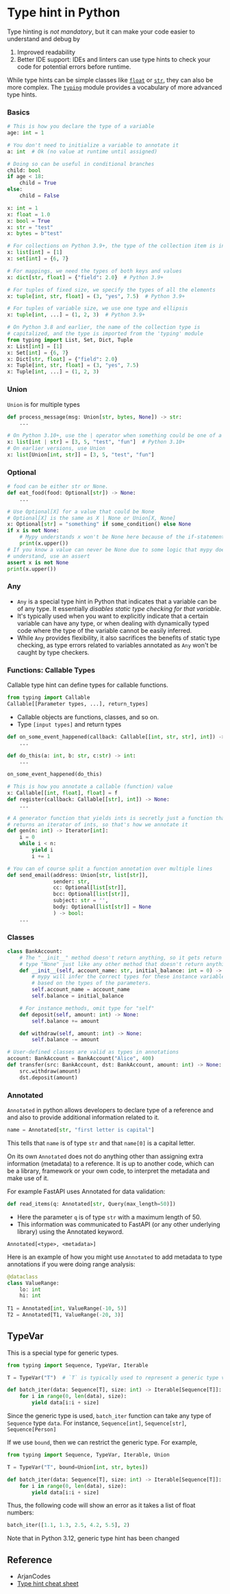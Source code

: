 # Type hint in Python



Type hinting is _not mandatory_, but it can make your code easier to understand and debug by 
1. Improved readability
2. Better IDE support: IDEs and linters can use type hints to check your code for potential errors before runtime. 

While type hints can be simple classes like [`float`](https://docs.python.org/3/library/functions.html#float "float") or [`str`](https://docs.python.org/3/library/stdtypes.html#str "str"), they can also be more complex. The [`typing`](https://docs.python.org/3/library/typing.html#module-typing "typing: Support for type hints (see :pep:`484`).") module provides a vocabulary of more advanced type hints.


### Basics

```python
# This is how you declare the type of a variable
age: int = 1

# You don't need to initialize a variable to annotate it
a: int  # Ok (no value at runtime until assigned)

# Doing so can be useful in conditional branches
child: bool
if age < 18:
    child = True
else:
    child = False
```

```python
x: int = 1
x: float = 1.0
x: bool = True
x: str = "test"
x: bytes = b"test"

# For collections on Python 3.9+, the type of the collection item is in brackets
x: list[int] = [1]
x: set[int] = {6, 7}

# For mappings, we need the types of both keys and values
x: dict[str, float] = {"field": 2.0}  # Python 3.9+

# For tuples of fixed size, we specify the types of all the elements
x: tuple[int, str, float] = (3, "yes", 7.5)  # Python 3.9+

# For tuples of variable size, we use one type and ellipsis
x: tuple[int, ...] = (1, 2, 3)  # Python 3.9+
```


```python
# On Python 3.8 and earlier, the name of the collection type is
# capitalized, and the type is imported from the 'typing' module
from typing import List, Set, Dict, Tuple
x: List[int] = [1]
x: Set[int] = {6, 7}
x: Dict[str, float] = {"field": 2.0}
x: Tuple[int, str, float] = (3, "yes", 7.5)
x: Tuple[int, ...] = (1, 2, 3)

```

### Union 

`Union` is for multiple types
```python
def process_message(msg: Union[str, bytes, None]) -> str:
	...

# On Python 3.10+, use the | operator when something could be one of a few types
x: list[int | str] = [3, 5, "test", "fun"]  # Python 3.10+
# On earlier versions, use Union
x: list[Union[int, str]] = [3, 5, "test", "fun"]
```
### Optional 
```python
# food can be either str or None.
def eat_food(food: Optional[str]) -> None:
	...

# Use Optional[X] for a value that could be None
# Optional[X] is the same as X | None or Union[X, None]
x: Optional[str] = "something" if some_condition() else None
if x is not None:
    # Mypy understands x won't be None here because of the if-statement
    print(x.upper())
# If you know a value can never be None due to some logic that mypy doesn't
# understand, use an assert
assert x is not None
print(x.upper())
```

### Any
- `Any` is a special type hint in Python that indicates that a variable can be of any type. It essentially _disables static type checking for that variable_.
- It's typically used when you want to explicitly indicate that a certain variable can have any type, or when dealing with dynamically typed code where the type of the variable cannot be easily inferred.
- While `Any` provides flexibility, it also sacrifices the benefits of static type checking, as type errors related to variables annotated as `Any` won't be caught by type checkers.

### Functions: Callable Types

Callable type hint can define types for callable functions.
```python
from typing import Callable
Callable[[Parameter types, ...], return_types] 
```
- Callable objects are functions, classes, and so on. 
- Type `[input types]` and return types

```python
def on_some_event_happened(callback: Callable[[int, str, str], int]) -> None:
    ...

def do_this(a: int, b: str, c:str) -> int:
    ...

on_some_event_happened(do_this)

# This is how you annotate a callable (function) value
x: Callable[[int, float], float] = f
def register(callback: Callable[[str], int]) -> None: 
	...

# A generator function that yields ints is secretly just a function that
# returns an iterator of ints, so that's how we annotate it
def gen(n: int) -> Iterator[int]:
    i = 0
    while i < n:
        yield i
        i += 1

# You can of course split a function annotation over multiple lines
def send_email(address: Union[str, list[str]],
               sender: str,
               cc: Optional[list[str]],
               bcc: Optional[list[str]],
               subject: str = '',
               body: Optional[list[str]] = None
               ) -> bool:
    ...
```

### Classes

```python
class BankAccount:
    # The "__init__" method doesn't return anything, so it gets return
    # type "None" just like any other method that doesn't return anything
    def __init__(self, account_name: str, initial_balance: int = 0) -> None:
        # mypy will infer the correct types for these instance variables
        # based on the types of the parameters.
        self.account_name = account_name
        self.balance = initial_balance

    # For instance methods, omit type for "self"
    def deposit(self, amount: int) -> None:
        self.balance += amount

    def withdraw(self, amount: int) -> None:
        self.balance -= amount

# User-defined classes are valid as types in annotations
account: BankAccount = BankAccount("Alice", 400)
def transfer(src: BankAccount, dst: BankAccount, amount: int) -> None:
    src.withdraw(amount)
    dst.deposit(amount)
```
### Annotated

`Annotated` in python allows developers to declare type of a reference and and also to provide additional information related to it.

```python
name = Annotated[str, "first letter is capital"]
```

This tells that `name` is of type `str` and that `name[0]` is a capital letter.

On its own `Annotated` does not do anything other than assigning extra information (metadata) to a reference. It is up to another code, which can be a library, framework or your own code, to interpret the metadata and make use of it.

For example FastAPI uses Annotated for data validation:
```python
def read_items(q: Annotated[str, Query(max_length=50)])
```
- Here the parameter `q` is of type `str` with a maximum length of 50. 
- This information was communicated to FastAPI (or any other underlying library) using the Annotated keyword.

`Annotated[<type>, <metadata>]`

Here is an example of how you might use `Annotated` to add metadata to type annotations if you were doing range analysis:

```python
@dataclass
class ValueRange:
    lo: int
    hi: int
	
T1 = Annotated[int, ValueRange(-10, 5)]
T2 = Annotated[T1, ValueRange(-20, 3)]
```

## TypeVar

This is a special type for generic types. 

```python
from typing import Sequence, TypeVar, Iterable

T = TypeVar("T")  # `T` is typically used to represent a generic type variable

def batch_iter(data: Sequence[T], size: int) -> Iterable[Sequence[T]]:
    for i in range(0, len(data), size):
        yield data[i:i + size]
```

Since the generic type is used, `batch_iter` function can take any type of `Sequence` type `data`. For instance, `Sequence[int]`, `Sequence[str]`, `Sequence[Person]`

If we use `bound`, then we can restrict the generic type. For example, 
```python
from typing import Sequence, TypeVar, Iterable, Union

T = TypeVar("T", bound=Union[int, str, bytes])

def batch_iter(data: Sequence[T], size: int) -> Iterable[Sequence[T]]:
    for i in range(0, len(data), size):
        yield data[i:i + size]
```

Thus, the following code will show an error as it takes a list of float numbers:
```python
batch_iter([1.1, 1.3, 2.5, 4.2, 5.5], 2)
```

Note that in Python 3.12, generic type hint has been changed

## Reference
- ArjanCodes
- [Type hint cheat sheet](https://mypy.readthedocs.io/en/stable/cheat_sheet_py3.html)

